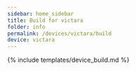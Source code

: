 ```yaml
---
sidebar: home_sidebar
title: Build for victara
folder: info
permalink: /devices/victara/build
device: victara
---
```

{% include templates/device_build.md %}
